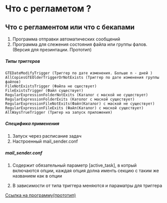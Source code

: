 # Что с регламетом ?

## Что с регламентом или что с бекапами
1) Программа отправки автоматических сообщений
2) Программа для слежения состояния файла или группы фалов.
(Версия для презинтации. Прототип)


##### Типы триггеров
    GTEDateModifyTrigger (Триггер по дате изменения. Больше n - дней )
    AllCopiesGTEOlderTriggerOrNotExists (Триггер по дате изменения группы файлов)
    FileNotExistsTrigger (Файла не сществует)
    FileExistsTrigger (Файл существует)
    RegularExpressionFolderNotExits (Каталог с маской не существует)
    RegularExpressionFolderExits (Католог с маской существует)
    RegularExpressionFileNotExits(Файл(Каталог) с маской не существует)
    RegularExpressionFileExits (Файл(Каталог) с маской существует)
    AllWaysTrueTrigger (Тригер на запуск приложения)

##### Специфика применения
1) Запуск через расписание задач 
2) Настроенный mail_sender.conf

##### mail_sender.conf
1) Содержит обязательный параметр [active_task], в котрый включаются опции, 
каждая опция долна именть секцию с таким же названием как в опции 

2) В зависимости от типа триггера меняются и параматры для триггера 

[Ссылка на программу(прототип)](https://yadi.sk/d/5_ImhJiq3LkuYE)
